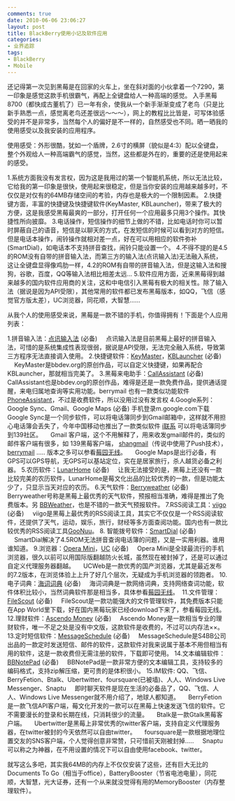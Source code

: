 ```yaml
---
comments: true
date: 2010-06-06 23:06:27
layout: post
title: BlackBerry使用小记及软件应用
categories:
- 业界追踪
tags:
- BlackBerry
- Mobile
---
```


还记得第一次见到黑莓是在回家的火车上，坐在斜对面的小伙拿着一个7290，第一印象是感觉这款手机很霸气，再配上全键盘给人一种高端的感觉。
入手黑莓8700（都快成古董机了）已一年有余，使我从一个新手渐渐变成了老鸟（只是比新手熟悉一点，感觉离老鸟还差很远～～～），网上的教程比比皆是，可写体验感受的并不是非常多，当然每个人的偏好是不一样的，自然感受也不同。晒一晒我的使用感受以及我安装的应用程序。

使用感受：外形很酷，犹如一个盾牌，2.6寸的横屏（貌似是4:3）配以全键盘，整个外观给人一种高端霸气的感觉，当然，这些都是外在的，重要的还是使用起来的感受。
<!-- more -->
1.系统方面我没有发言权，因为这是我用过的第一个智能机系统，所以无法比较，它给我的第一印象是很快，使用起来很稳定，但是当你安装的应用越来越多时，不仅仅是对仅有的64MB存储空间的考验，内存也是极大的一个限制因素。
2.快捷键方面，丰富的快捷键及快捷键软件(KeyMaster, KBLauncher)，带来了极大的方便，这是我感受黑莓最爽的一部分，打开任何一个应用最多只用3个操作。其快捷性所向披靡。
3.电话操作，短信操作的细节上做的不错，比如电话时你可以暂时屏蔽自己的语音，短信是以聊天的方式，在发短信的时候可以看到对方的短信。但是电话本操作，闹铃操作就相对差一点，好在可以用相应的软件弥补(SmartDial)，如电话本不支持拼音查找，闹铃只能设置一个。
4.不得不提的是4.5的ROM没有自带的拼音输入法，而第三方的输入法(点讯输入法)无法融入系统，这让全键盘显得像鸡肋一样，4.2的ROM有自带的拼音输入法，但是这输入法和搜狗，谷歌，百度，QQ等输入法相比相差太远...
5.软件应用方面，近来黑莓得到越来越多的国内软件应用商的关注，这和中电信引入黑莓有极大的相关性。除了输入法（据说是因为API受限），其他常用的软件都已发布黑莓版本，如QQ，飞信（感觉官方版太差），UC浏览器，同花顺，大智慧......

从我个人的使用感受来说，黑莓是一款不错的手机，你值得拥有！下面是个人应用列表：

1.拼音输入法：[点讯输入法](http://www.dayhand.com/bbs/viewthread.php?tid=14573) (必备)
    点讯输入法是目前黑莓上最好的拼音输入法，可惜的是系统集成性表现很弱，据说是API受限，无法完全融入系统，导致第三方程序无法直接调入使用。
2.快捷键软件：[KeyMaster](http://bbdev.org/tag/keymaster/)，[KBLauncher](http://www.bbercn.com/tag/kblauncher) (必备)
    KeyMaster是bbdev.org的原创作品，可以自定义快捷键，如果再配合KBLauncher，那就相当完美了。
3.黑莓来电助手：[CallAssistant](http://bbdev.org/category/blackberry-find-location/) (必备)
    CallAssistant也是bbdev.org的原创作品，难得是还是一款免费作品，提供通话提醒，来电归属地查询等实用功能。berrymail 也有一款类似功能软件[PhoneAssistant](http://www.berrymail.cn/phoneassist)，不过是收费软件，所以没用过没有发言权
4.Google系列：Google Sync、Gmail、Google Maps (必备) 手机登录m.google.com下载
    Google Sync是一个同步软件，可以将电话簿同步到Gmail邮箱中，这样就不用担心电话簿会丢失了，今年中国移动也推出了一款类似软件 [i联系](http://i.139.com/tongbu/) 可以将电话簿同步到139社区。
    Gmail 客户端，这个不用解释了，用来收发gmail邮件的，类似的邮件客户端有很多，如 139黑莓客户端， [shangmail](http://www.shangmail.com/)（传说中使用了Push技术），[berrymail](http://www.berrymail.cn/) ..... 版本之多可以参看[莓园无线](http://ota.bbercn.com/subcate.asp?id=35)。
    Google Maps是出行必备，有GPS可以GPS导航，无GPS可以基站定位，实在是居家旅行，杀人越货必备之利器。
5.农历软件：[LunarHome](http://ota.bbercn.com/list.asp?ThisItem=2673) (必备)
    让我无法接受的是，黑莓上还没有一款比较完美的农历软件，LunarHome是莓文化出品的比较优秀的一款，但是功能太少了，只显示当天对应的农历。
6.天气软件：[Berryweather](http://www.bbercn.com/berryweather-free-update-to-2-210.html) (必备)
    Berryweather号称是黑莓上最优秀的天气软件，预报相当准确，难得是推出了免费版本。另 [BBWeather](http://www.bbercn.com/tag/bbweather)，也是不错的一款天气预报软件。
7.RSS阅读工具：[viigo](http://www.viigo.com) (必备)
    viigo是黑莓上最优秀的RSS阅读工具，其实它不仅仅是一个RSS阅读软件，还提供了天气，运动，娱乐，旅行，财经等多方面查阅功能。国内也有一款比较优秀的RSS阅读工具[GooNuu](http://www.goonuu.com/)。
8. 智能拨号软件：[SmartDial](http://berryware360.cn/) (必备)
    SmartDial解决了4.5ROM无法拼音查询电话簿的问题，又是一实用利器。谁用谁知道。
9.浏览器：[Opera Mini](http://www.operachina.com/mini/)，[UC](http://www.uc.cn/) (必备)
    Opera Mini是全球最流行的手机浏览器，很久以前可以用国际版翻越防火长城，虽然现在被封掉了，还是可以通过自定义代理服务器翻越。
    UCWeb是一款优秀的国产浏览器，尤其是最近发布的7.2版本，在浏览体验上上升了好几个层次，无疑成为手机浏览器的领跑者。
10.电子词典：[海词词典](http://dict.cn/) (必备)
    海词词典是一款网络词典，支持网络查词功能，软件体积比较小，当然词典软件那是相当多，具体参看[莓园无线](http://ota.bbercn.com/)。 
11.文件管理：[FileScout](http://www.emacberry.com/bbfilescout.html) (必备)
    FileScout是一款功能强大的文件管理软件，其免费版本只能在App World里下载，好在国内黑莓玩家已经download下来了，参看莓园无线。
12.理财软件：[Ascendo Money](http://ascendo-inc.com/Money.html) (必备)
    Ascendo Money是一款相当专业的理财软件，唯一不足之处是没有中文版，这款软件是收费的，不过可以内存法××。
13.定时短信软件：[MessageSchedule](http://www.s4bb.com/software/messageschedule/) (必备)
    MessageSchedule是S4BB公司出品的一款定时发送短信、邮件的软件，这款软件对我来说属于基本不用但相当有用的软件，这是一款收费但无需注册的软件，下载即可使用。
14.文本编辑软件：[BBNotePad](http://www.coolove.pcriot.com/) (必备)
    BBNotePad是一款非常方便的文本编辑工具，支持较多的编码格式，支持zip解压缩，更可贵的是体积很小。
15.IM软件: QQ、飞信、BerryFetion、Btalk、Ubertwitter、foursquare(已被墙)、人人、Windows Live Messenger、Snaptu
    即时聊天软件是现在生活的必备品了，QQ、飞信、人人、Windows Live Messenger就不用介绍了，地球人都知道。
    BerryFetion是一款飞信API客户端，莓文化开发的一款可以在黑莓上快速发送飞信的软件。它不需要漫长的登录和长期在线，只消耗很少的流量。
    Btalk是一款Gtalk黑莓客户端。
    Ubertwitter是黑莓上非常优秀的twitter客户端，支持自定义代理服务器，在twitter被封的今天依然可以自由twitter。
    foursquare是一款根据地理位置交友的SNS客户端，个人觉得创意非常赞，只可惜前天刚被封掉.....
    Snaptu可以称之为神器，在不用设置的情况下可以自由使用facebook、twitter。

就写这么多吧，其实我64MB的内存上不仅仅安装了这些，还有巨大无比的Documents To Go（相当于office），BatteryBooster（节省电池电量），同花顺，大智慧，光大证券，还有一个从来就没觉得有用的MemoryBooster（内存整理软件）。
